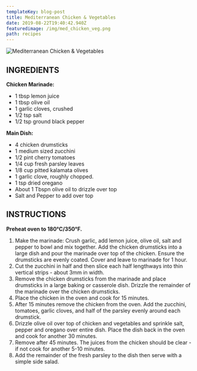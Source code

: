 ```yaml
---
templateKey: blog-post
title: Mediterranean Chicken & Vegetables
date: 2019-08-22T19:40:42.940Z
featuredimage: /img/med_chicken_veg.png
path: recipes
---
```

![Mediterranean Chicken & Vegetables](/img/med_chicken_veg.png)

## INGREDIENTS

**Chicken Marinade:**

* 1 tbsp lemon juice
* 1 tbsp olive oil
* 1 garlic cloves, crushed
* 1/2 tsp salt
* 1/2 tsp ground black pepper

**Main Dish:**

* 4 chicken drumsticks
* 1 medium sized zucchini
* 1/2 pint cherry tomatoes
* 1/4 cup fresh parsley leaves
* 1/8 cup pitted kalamata olives
* 1 garlic clove, roughly chopped.
* 1 tsp dried oregano
* About 1 Tbspn olive oil to drizzle over top
* Salt and Pepper to add over top

## INSTRUCTIONS

**Preheat oven to 180°C/350°F.**

1. Make the marinade: Crush garlic, add lemon juice, olive oil, salt and pepper to bowl and mix together. Add the chicken drumsticks into a large dish and pour the marinade over top of the chicken. Ensure the drumsticks are evenly coated. Cover and leave to marinade for 1 hour.
2. Cut the zucchini in half and then slice each half lengthways into thin vertical strips - about 3mm in width.
3. Remove the chicken drumsticks from the marinade and place drumsticks in a large baking or casserole dish. Drizzle the remainder of the marinade over the chicken drumsticks.
4. Place the chicken in the oven and cook for 15 minutes.
5. After 15 minutes remove the chicken from the oven. Add the zucchini, tomatoes, garlic cloves, and half of the parsley evenly around each drumstick.
6. Drizzle olive oil over top of chicken and vegetables and sprinkle salt, pepper and oregano over entire dish. Place the dish back in the oven and cook for another 30 minutes.
7. Remove after 45 minutes. The juices from the chicken should be clear - if not cook for another 5-10 minutes.
8. Add the remainder of the fresh parsley to the dish then serve with a simple side salad.
